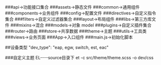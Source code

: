 ###api->功能接口集合
###assets->静态文件
###common->通用组件
###components->业务组件
###config->配置文件
###directives->自定义指令集合
###filters->自定义过滤器集合
###layout->布局组件
###libs->第三方库文件
###mixins->混合
###models->对象 model
###plugins->自定义插件集合
###router->路由
###store->共享数据
###theme->主题
###utils->工具类
###views->业务页面
###App->入口组件
###main.js->初始化脚本

##设备类型
"dev_type": "eap, egw, switch, est, eac"

###自定义主题 EL----source目录下
et -c src/theme/theme.scss -o dev/css
